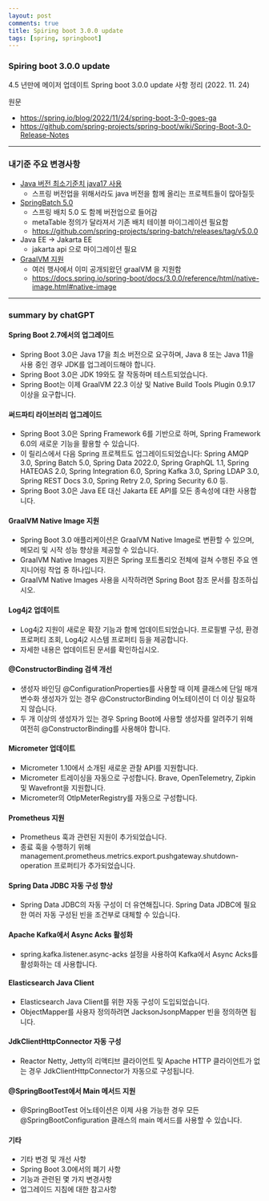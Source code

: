 ```yaml
---
layout: post
comments: true
title: Spiring boot 3.0.0 update
tags: [spring, springboot]
---
```


### Spiring boot 3.0.0 update  

4.5 년만에 메이저 업데이트
Spring boot 3.0.0 update 사항 정리 (2022. 11. 24)

원문 
- https://spring.io/blog/2022/11/24/spring-boot-3-0-goes-ga
- https://github.com/spring-projects/spring-boot/wiki/Spring-Boot-3.0-Release-Notes

---

### 내기준 주요 변경사항

- [Java 버전 최소기준치 java17 사용](https://github.com/spring-projects/spring-boot/wiki/Spring-Boot-3.0-Release-Notes#java-17-baseline-and-java-19-support)
    - 스프링 버전업을 위해서라도 java 버전을 함께 올리는 프로젝트들이 많아질듯
- [SpringBatch 5.0](https://github.com/spring-projects/spring-batch/releases/tag/v5.0.0)
    - 스프링 배치 5.0 도 함께 버전업으로 들어감
    - metaTable 정의가 달라져서 기존 배치 테이블 마이그레이션 필요함
    - https://github.com/spring-projects/spring-batch/releases/tag/v5.0.0
- Java EE -> Jakarta EE
    - jakarta api 으로 마이그레이션 필요
- [GraalVM 지원](https://github.com/spring-projects/spring-boot/wiki/Spring-Boot-3.0-Release-Notes#graalvm-native-image-support)
    - 여러 행사에서 이미 공개되왔던 graalVM 을 지원함
    - https://docs.spring.io/spring-boot/docs/3.0.0/reference/html/native-image.html#native-image

---

### summary by chatGPT

#### Spring Boot 2.7에서의 업그레이드
- Spring Boot 3.0은 Java 17을 최소 버전으로 요구하며, Java 8 또는 Java 11을 사용 중인 경우 JDK를 업그레이드해야 합니다.
- Spring Boot 3.0은 JDK 19와도 잘 작동하며 테스트되었습니다.
- Spring Boot는 이제 GraalVM 22.3 이상 및 Native Build Tools Plugin 0.9.17 이상을 요구합니다.

#### 써드파티 라이브러리 업그레이드
- Spring Boot 3.0은 Spring Framework 6를 기반으로 하며, Spring Framework 6.0의 새로운 기능을 활용할 수 있습니다.
- 이 릴리스에서 다음 Spring 프로젝트도 업그레이드되었습니다: Spring AMQP 3.0, Spring Batch 5.0, Spring Data 2022.0, Spring GraphQL 1.1, Spring HATEOAS 2.0, Spring Integration 6.0, Spring Kafka 3.0, Spring LDAP 3.0, Spring REST Docs 3.0, Spring Retry 2.0, Spring Security 6.0 등.
- Spring Boot 3.0은 Java EE 대신 Jakarta EE API를 모든 종속성에 대한 사용합니다.

#### GraalVM Native Image 지원
- Spring Boot 3.0 애플리케이션은 GraalVM Native Image로 변환할 수 있으며, 메모리 및 시작 성능 향상을 제공할 수 있습니다.
- GraalVM Native Images 지원은 Spring 포트폴리오 전체에 걸쳐 수행된 주요 엔지니어링 작업 중 하나입니다.
- GraalVM Native Images 사용을 시작하려면 Spring Boot 참조 문서를 참조하십시오.

#### Log4j2 업데이트
- Log4j2 지원이 새로운 확장 기능과 함께 업데이트되었습니다. 프로필별 구성, 환경 프로퍼티 조회, Log4j2 시스템 프로퍼티 등을 제공합니다.
- 자세한 내용은 업데이트된 문서를 확인하십시오.

#### @ConstructorBinding 검색 개선
- 생성자 바인딩 @ConfigurationProperties를 사용할 때 이제 클래스에 단일 매개변수화 생성자가 있는 경우 @ConstructorBinding 어노테이션이 더 이상 필요하지 않습니다.
- 두 개 이상의 생성자가 있는 경우 Spring Boot에 사용할 생성자를 알려주기 위해 여전히 @ConstructorBinding를 사용해야 합니다.

#### Micrometer 업데이트
- Micrometer 1.10에서 소개된 새로운 관찰 API를 지원합니다.
- Micrometer 트레이싱을 자동으로 구성합니다. Brave, OpenTelemetry, Zipkin 및 Wavefront을 지원합니다.
- Micrometer의 OtlpMeterRegistry를 자동으로 구성합니다.

#### Prometheus 지원
- Prometheus 훅과 관련된 지원이 추가되었습니다.
- 종료 훅을 수행하기 위해 management.prometheus.metrics.export.pushgateway.shutdown-operation 프로퍼티가 추가되었습니다.

#### Spring Data JDBC 자동 구성 향상
- Spring Data JDBC의 자동 구성이 더 유연해집니다. Spring Data JDBC에 필요한 여러 자동 구성된 빈을 조건부로 대체할 수 있습니다.

#### Apache Kafka에서 Async Acks 활성화
- spring.kafka.listener.async-acks 설정을 사용하여 Kafka에서 Async Acks를 활성화하는 데 사용합니다.

#### Elasticsearch Java Client
- Elasticsearch Java Client를 위한 자동 구성이 도입되었습니다.
- ObjectMapper를 사용자 정의하려면 JacksonJsonpMapper 빈을 정의하면 됩니다.

#### JdkClientHttpConnector 자동 구성
- Reactor Netty, Jetty의 리액티브 클라이언트 및 Apache HTTP 클라이언트가 없는 경우 JdkClientHttpConnector가 자동으로 구성됩니다.

#### @SpringBootTest에서 Main 메서드 지원
- @SpringBootTest 어노테이션은 이제 사용 가능한 경우 모든 @SpringBootConfiguration 클래스의 main 메서드를 사용할 수 있습니다.

#### 기타
- 기타 변경 및 개선 사항
- Spring Boot 3.0에서의 폐기 사항
- 기능과 관련된 몇 가지 변경사항
- 업그레이드 지침에 대한 참고사항
